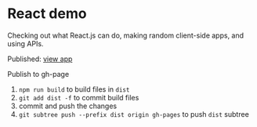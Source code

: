 # React demo

Checking out what React.js can do, making random client-side apps, and using APIs.  

Published: [view app](https://parrot-xxiv.github.io/react-demo)

Publish to gh-page

1. `npm run build` to build files in `dist`
2. `git add dist -f` to commit build files
3. commit and push the changes
4. `git subtree push --prefix dist origin gh-pages` to push `dist` subtree

